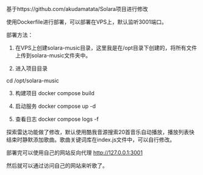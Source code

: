 基于https://github.com/akudamatata/Solara项目进行修改

使用Dockerfile进行部署，可以部署在VPS上，默认监听3001端口。

部署方法：
 
1. 在VPS上创建solara-music目录，这里我是在/opt目录下创建的，将所有文件上传到solara-music文件夹中。

2. 进入项目目录

cd /opt/solara-music

3. 构建项目
docker compose build

4. 启动服务
docker compose up -d

5. 查看日志
docker compose logs -f

探索雷达功能做了修改，默认使用酷我音源搜索20首音乐自动播放，播放列表快结束时静默添加歌曲。歌曲关键词库在index.js文件中，可以自行修改。

部署完可以使用自己的网站反向代理 http://127.0.0.1:3001

然后就可以通过访问自己的网站来听歌了。
